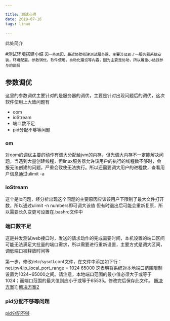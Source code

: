 ```yaml
---

title: 测试心得
date: 2019-07-16
tags: linux

---
```


此处简介
<!--more-->

#测试环境搭建小结
`因一些原因，最近协助搭建测试服务器，主要涉及到了一服务器系统安装，环境配置，参数调优，软件使用，自动化建设等内容，因为主要是协助，所以着重小结我参与的部份`
## 参数调优
这里的参数调优主要针对的是服务器的调优，主要是针对出现问题后的调优，这次软件使用上大致问题有
+ oom
+ ioStream
+ 端口数不足
+ pid分配不够等问题

### om
对oom的调优主要的动作有调大分配给jvm的内存，但光调大内存不一定能解决问题，当遇到大量创建线程，但linux服务器允许该用户的执行的线程数不够时，会报无法创建的问题，严重会致使无法执行。所以还需要调大用户的进程数，查看用户信息通过ulimit -a
### ioStream
这个是io问题，经分析出现这个问题的主要原因应该该用户下限制了最大文件打开数，所以通过ulimit -n numbers即可调大该值
但有时退出后可能会重新复原，所以需要长久变更可设置在.bashrc文件中
### 端口数不足
这是并发测试web接口时，发送的请求动作的完成需要时间，本机设置的端口区间可能无法满足大批量的端口需求，所以需要进行重新设置，主要方式是调大区间，调低端口被释放时间等

 第一步，修改/etc/sysctl.conf文件，在文件中添加如下行：
   net.ipv4.ip_local_port_range = 1024 65000
   这表明将系统对本地端口范围限制设置为1024~65000之间。请注意，本地端口范围的最小值必须大于或等于1024；而端口范围的最大值则应小于或等于65535。修改完后保存此文件。
[解决方案]([http://blog.sina.com.cn/s/blog_658c8cea0101l2sw.html)][1]
[解决方案2](http://blog.chinaunix.net/uid-24907956-id-3428052.html)
### pid分配不够等问题
[pid分配不够](http://blog.csdn.net/cfaster/article/details/53065738)


  [1]: http://blog.sina.com.cn/s/blog_658c8cea0101l2sw.html%29
  [2]: http://blog.sina.com.cn/s/blog_658c8cea0101l2sw.html%29
